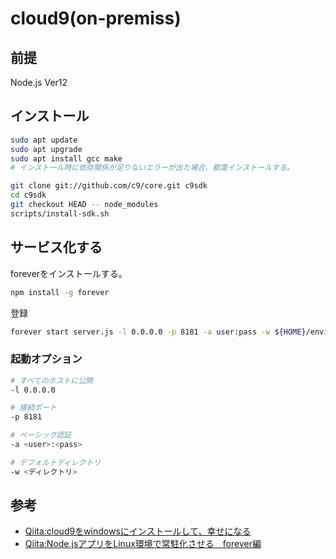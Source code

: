 # cloud9(on-premiss)

## 前提

Node.js Ver12

## インストール

``` sh
sudo apt update
sudo apt upgrade
sudo apt install gcc make
# インストール時に依存関係が足りないエラーが出た場合、都度インストールする。

git clone git://github.com/c9/core.git c9sdk
cd c9sdk
git checkout HEAD -- node_modules
scripts/install-sdk.sh
```

## サービス化する

foreverをインストールする。

``` sh
npm install -g forever
```

登録

``` sh
forever start server.js -l 0.0.0.0 -p 8181 -a user:pass -w ${HOME}/environment
```

### 起動オプション

``` sh
# すべてのホストに公開
-l 0.0.0.0
```

``` sh
# 接続ポート
-p 8181
```

``` sh
# ベーシック認証
-a <user>:<pass>
```

``` sh
# デフォルトディレクトリ
-w <ディレクトリ>
```

## 参考

- [Qiita:cloud9をwindowsにインストールして、幸せになる](https://qiita.com/aki-f/items/b7b45a6e6ed33ce81eb9)
- [Qiita:Node.jsアプリをLinux環境で常駐化させる　forever編](https://qiita.com/chihiro/items/24ca8ac81cb20c22b47e)